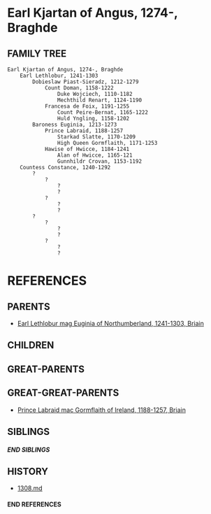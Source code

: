 # Earl Kjartan of Angus, 1274-, Braghde

## FAMILY TREE
```
Earl Kjartan of Angus, 1274-, Braghde
    Earl Lethlobur, 1241-1303
        Dobieslaw Piast-Sieradz, 1212-1279
            Count Doman, 1158-1222
                Duke Wojciech, 1110-1182
                Mechthild Renart, 1124-1190
            Francesa de Foix, 1191-1255
                Count Peire-Bernat, 1165-1222
                Huld Yngling, 1158-1202
        Baroness Euginia, 1213-1273
            Prince Labraid, 1188-1257
                Starkad Slatte, 1170-1209
                High Queen Gormflaith, 1171-1253
            Hawise of Hwicce, 1184-1241
                Alan of Hwicce, 1165-121
                Gunnhildr Crovan, 1153-1192
    Countess Constance, 1240-1292
        ?
            ?
                ?
                ?
            ?
                ?
                ?
        ?
            ?
                ?
                ?
            ?
                ?
                ?
```


# REFERENCES

## PARENTS 
* [Earl Lethlobur mag Euginia of Northumberland, 1241-1303, Briain](lethlobur_mag_euginia_1241.md)

## CHILDREN 


## GREAT-PARENTS 


## GREAT-GREAT-PARENTS 
* [Prince Labraid mac Gormflaith of Ireland, 1188-1257, Briain](labraid_mac_gormflaith_1188.md)

## SIBLINGS

##### END SIBLINGS  
## HISTORY
* [1308.md](../h/1308.md)

#### END REFERENCES
